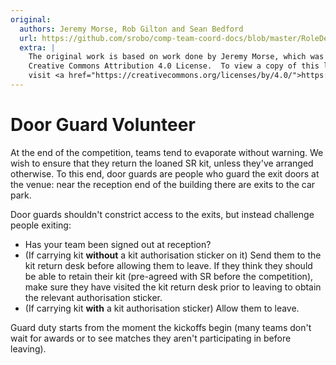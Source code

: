 ```yaml
---
original:
  authors: Jeremy Morse, Rob Gilton and Sean Bedford
  url: https://github.com/srobo/comp-team-coord-docs/blob/master/RoleDescriptions/door-guard.md
  extra: |
    The original work is based on work done by Jeremy Morse, which was under the
    Creative Commons Attribution 4.0 License.  To view a copy of this license,
    visit <a href="https://creativecommons.org/licenses/by/4.0/">https://creativecommons.org/licenses/by/4.0/</a>.
---
```

# Door Guard Volunteer

At the end of the competition, teams tend to evaporate without warning. We wish
to ensure that they return the loaned SR kit, unless they've arranged otherwise.
To this end, door guards are people who guard the exit doors at the venue:
near the reception end of the building there are exits to the car park.

Door guards shouldn't constrict access to the exits, but instead challenge
people exiting:

 * Has your team been signed out at reception?
 * (If carrying kit **without** a kit authorisation sticker on it) Send them to the kit return desk before allowing them to leave. If they think they should be able to retain their kit (pre-agreed with SR before the competition), make sure they have visited the kit return desk prior to leaving to obtain the relevant authorisation sticker.
 * (If carrying kit **with** a kit authorisation sticker) Allow them to leave.

Guard duty starts from the moment the kickoffs begin (many teams don't wait
for awards or to see matches they aren't participating in before leaving).

